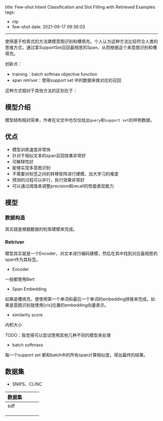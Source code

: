 title: Few-shot Intent Classification and Slot Filling with Retrieved Examples
tags:
  - nlp
  - few-shot
date: 2021-09-17 09:36:03
---

使用基于检索式的方法建模意图识别和槽填充。个人认为这种方法比较符合人类的思维方式，通过拿SupportSet召回最相思的Span，从而根据这个来意图识别和槽填充。

创新点：
* training：batch softmax objective function
* span retriver：使用support set 中的数据来做对应的召回

这种方式相对于其他方法的区别在于：  

<!--more-->

## 模型介绍

模型结构相对简单，作者在论文中也仅仅给出`query`和`support set`的样例数据。

## 优点

* 模型训练速度非常快
* 针对于相似文本的span召回效果非常好
* 可解释性好
* 能够实现多意图识别
* 不需要对标签之间的转移矩阵进行建模，加大学习的难度
* 预测的过程可以并行，执行效果非常好
* 可以通过阈值来调整precision和recall的性能表现能力


## 模型

### 数据构造

其实就是根据数据的检索建模来完成。

### Retriver

模型其实就是一个Encoder，对文本进行编码建模，然后在其中找到对应最相思的span作为其标签。

* Encoder

一般都使用Bert

* Span Embedding

如果是槽填充，便使用第一个单词和最后一个单词的embedding拼接来完成。如果是意图识别就使用[cls]位置的embedding向量表示。

* similarity score

内积大小

TODO：我觉得可以尝试使用其他几种不同的模型来处理

* batch softmaxs

每一个support set 都和batch中的所有span计算相似度，得出最终的结果。

## 数据集

* SNIPS、CLINC

| 数据集 |     |     |     |
| ------ | --- | --- | --- |
| sdf    |     |     |     |
|        |     |     |     |
|        |     |     |     |
|        |     |     |     |


